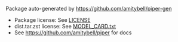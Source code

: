 
Package auto-generated by https://github.com/amitybell/piper-gen

- Package license: See [LICENSE](LICENSE)
- dist.tar.zst license: See [MODEL_CARD.txt](MODEL_CARD.txt)
- See https://github.com/amitybell/piper for docs
